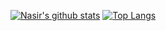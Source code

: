 [![Nasir's github stats](https://github-readme-stats.vercel.app/api?username=nasiridrishi&count_private=true&theme=radical&show_icons=true)](https://github.com/anuraghazra/github-readme-stats)
[![Top Langs](https://github-readme-stats.vercel.app/api/top-langs?username=nasiridrishi)](https://github.com/anuraghazra/github-readme-stats)

